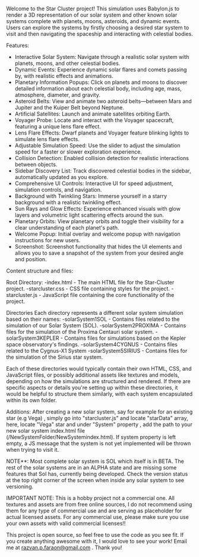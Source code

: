 Welcome to the Star Cluster project! This simulation uses Babylon.js to render a 3D representation of our solar system and other known solar systems complete with planets, moons, asteroids, and dynamic events. Users can explore the systems by firstly choosing a desired star system to visit and then navigating the spaceship and interacting with celestial bodies.

Features:
- Interactive Solar System: Navigate through a realistic solar system with planets, moons, and other celestial bodies.
- Dynamic Events: Experience dynamic solar flares and comets passing by, with realistic effects and animations.
- Planetary Information Popups: Click on planets and moons to discover detailed information about each celestial body, including age, mass, atmosphere, diameter, and gravity.
- Asteroid Belts: View and animate two asteroid belts—between Mars and Jupiter and the Kuiper Belt beyond Neptune.
- Artificial Satellites: Launch and animate satellites orbiting Earth.
- Voyager Probe: Locate and interact with the Voyager spacecraft, featuring a unique lens flare effect.
- Lens Flare Effects: Dwarf planets and Voyager feature blinking lights to simulate lens flare effects.
- Adjustable Simulation Speed: Use the slider to adjust the simulation speed for a faster or slower exploration experience.
- Collision Detection: Enabled collision detection for realistic interactions between objects.
- Sidebar Discovery List: Track discovered celestial bodies in the sidebar, automatically updated as you explore.
- Comprehensive UI Controls: Interactive UI for speed adjustment, simulation controls, and navigation.
- Background with Twinkling Stars: Immerse yourself in a starry background with a realistic twinkling effect.
- Sun Rays and Glow Effects: Experience enhanced visuals with glow layers and volumetric light scattering effects around the sun.
- Planetary Orbits: View planetary orbits and toggle their visibility for a clear understanding of each planet's path.
- Welcome Popup: Initial overlay and welcome popup with navigation instructions for new users.
- Screenshot: Screenshot functionality that hides the UI elements and allows you to save a snapshot of the system from your desired angle and position.

Content structure and files:

Root Directory: 
-index.html - The main HTML file for the Star-Cluster project. 
-starcluster.css - CSS file containing styles for the project. 
-starcluster.js - JavaScript file containing the core functionality of the project.

Directories Each directory represents a different solar system simulation based on their names: 
-solarSystem1SOL - Contains files related to the simulation of our Solar System (SOL). 
-solarSystem2PROXIMA - Contains files for the simulation of the Proxima Centauri solar system. 
-solarSystem3KEPLER - Contains files for simulations based on the Kepler space observatory's findings. 
-solarSystem4CYGNUS - Contains files related to the Cygnus-X1 System 
-solarSystem5SIRIUS - Contains files for the simulation of the Sirius star system.

Each of these directories would typically contain their own HTML, CSS, and JavaScript files, or possibly additional assets like textures and models, depending on how the simulations are structured and rendered. If there are specific aspects or details you're setting up within these directories, it would be helpful to structure them similarly, with each system encapsulated within its own folder.

Additions:
After creating a new solar system, say for example for an existing star (e.g Vega) , simply go into "starcluster.js" and locate "starData" array, here, locate "Vega" star and under "System" property , add the path to your new solar system index.html file (/NewSystemFolder/NewSystemindex.html). If system property is left empty, a JS message that the system is not yet implemented will be thrown when trying to visit it.

NOTE**: Most complete solar system is SOL which itself is in BETA. The rest of the solar systems are in an ALPHA state and are missing some features that Sol has, currently being developed. Check the version status at the top right corner of the screen when inside any solar system to see versioning.

IMPORTANT NOTE: This is a hobby project not a commercial one. All textures and assets are from free online sources, I do not recommend using them for any type of commercial use and are serving as placeholder for actual licensed assets. For any commercial use, please make sure you use your own assets with valid commercial licenses!!

This project is open source, so feel free to use the code as you see fit. If you create anything awesome with it, I would love to see your work! Email me at razvan.p.faraon@gmail.com . Thank you!